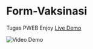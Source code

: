 # Form-Vaksinasi
Tugas PWEB
Enjoy <a href="https://junaediakbar.github.io/Form-Vaksinasi/">Live Demo</a>

![Video Demo](https://im7.ezgif.com/tmp/ezgif-7-583fb6d7de0c.gif)
